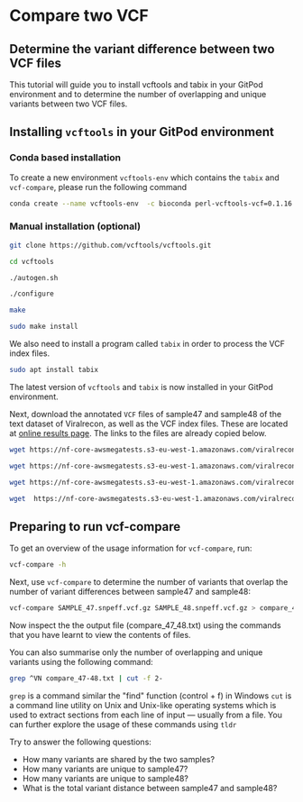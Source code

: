 # Compare two VCF

## Determine the variant difference between two VCF files

This tutorial will guide you to install vcftools and tabix in your GitPod environment and to determine the number of overlapping and unique variants between two VCF files. 


## Installing `vcftools` in your GitPod environment

### Conda based installation 

To create a new environment `vcftools-env`  which contains the `tabix` and `vcf-compare`, please run the following command

```bash
conda create --name vcftools-env  -c bioconda perl-vcftools-vcf=0.1.16 tabix vcftools
```

### Manual installation (optional)

```sh
git clone https://github.com/vcftools/vcftools.git

cd vcftools

./autogen.sh

./configure

make

sudo make install
```

We also need to install a program called `tabix` in order to process the VCF index files. 

```sh
sudo apt install tabix
```

The latest version of `vcftools` and `tabix` is now installed in your GitPod environment. 

Next, download the annotated  `VCF` files of sample47 and sample48 of the text dataset of Viralrecon, as well as the VCF index files. These are located at [online results page](nf-core-awsmegatests/viralrecon/results-42e38bba3da80484bc480f53d2130642a349e8c6/platform_illumina/variants/ivar/snpeff). The links to the files are already copied below.

```sh
wget https://nf-core-awsmegatests.s3-eu-west-1.amazonaws.com/viralrecon/results-42e38bba3da80484bc480f53d2130642a349e8c6/platform_illumina/variants/ivar/snpeff/SAMPLE_47.snpeff.vcf.gz

wget https://nf-core-awsmegatests.s3-eu-west-1.amazonaws.com/viralrecon/results-42e38bba3da80484bc480f53d2130642a349e8c6/platform_illumina/variants/ivar/snpeff/SAMPLE_47.snpeff.vcf.gz.tbi

wget https://nf-core-awsmegatests.s3-eu-west-1.amazonaws.com/viralrecon/results-42e38bba3da80484bc480f53d2130642a349e8c6/platform_illumina/variants/ivar/snpeff/SAMPLE_48.snpeff.vcf.gz

wget  https://nf-core-awsmegatests.s3-eu-west-1.amazonaws.com/viralrecon/results-42e38bba3da80484bc480f53d2130642a349e8c6/platform_illumina/variants/ivar/snpeff/SAMPLE_48.snpeff.vcf.gz.tbi

```

## Preparing to run vcf-compare

To get an overview of the usage information for `vcf-compare`, run: 

```sh
vcf-compare -h
```

Next, use `vcf-compare` to determine the number of variants that overlap the number of variant differences between sample47 and sample48: 

```sh
vcf-compare SAMPLE_47.snpeff.vcf.gz SAMPLE_48.snpeff.vcf.gz > compare_47-48.txt
```

Now inspect the the output file (compare_47_48.txt) using the commands that you have learnt to view the contents of files. 


You can also summarise only the number of overlapping and unique variants using the following command: 

```sh
grep ^VN compare_47-48.txt | cut -f 2-
```
`grep` is a command similar the "find" function (control + f) in Windows
`cut` is a command line utility on Unix and Unix-like operating systems which is used to extract sections from each line of input — usually from a file.
You can further explore the usage of these commands using `tldr`

Try to answer the following questions: 
- How many variants are shared by the two samples? 
- How many variants are unique to sample47? 
- How many variants are unique to sample48?
- What is the total variant distance between sample47 and sample48? 
